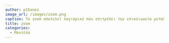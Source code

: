 ```yaml
---
author: p15anez
image_url: /images/zoom.png
caption: Το zoom αποτελεί λογισμικό που επιτρέπει την επικοινωνία μεταξύ πολλαπλών ατόμων με παροχή ήχου και εικόνας ενώ ταυτόχρονα προσφέρει και λειτουργία ανταλλαγής μηνυμάτων. Το εν λόγω λογισμικό μπορεί να χρησιμοποιηθεί για απλή επικοινωνία με συνανθρώπους μας ή και για εταιρικές χρήσεις όπου απαιτείται επικοινωνία. Επίσης χρησιμοποιείται για τη διεξαγωγή ηλεκτρονικών μαθημάτων στα Ελληνικά Πανεπιστήμια.  
title: zoom
categories:
  - Μοντέλα
---
```

